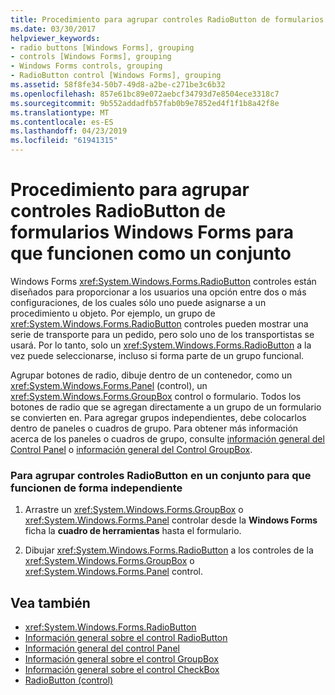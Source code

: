 ```yaml
---
title: Procedimiento para agrupar controles RadioButton de formularios Windows Forms para que funcionen como un conjunto
ms.date: 03/30/2017
helpviewer_keywords:
- radio buttons [Windows Forms], grouping
- controls [Windows Forms], grouping
- Windows Forms controls, grouping
- RadioButton control [Windows Forms], grouping
ms.assetid: 58f8fe34-50b7-49d8-a2be-c271be3c6b32
ms.openlocfilehash: 857e61bc89e072aebcf34793d7e8504ece3318c7
ms.sourcegitcommit: 9b552addadfb57fab0b9e7852ed4f1f1b8a42f8e
ms.translationtype: MT
ms.contentlocale: es-ES
ms.lasthandoff: 04/23/2019
ms.locfileid: "61941315"
---
```

# <a name="how-to-group-windows-forms-radiobutton-controls-to-function-as-a-set"></a>Procedimiento para agrupar controles RadioButton de formularios Windows Forms para que funcionen como un conjunto
Windows Forms <xref:System.Windows.Forms.RadioButton> controles están diseñados para proporcionar a los usuarios una opción entre dos o más configuraciones, de los cuales sólo uno puede asignarse a un procedimiento u objeto. Por ejemplo, un grupo de <xref:System.Windows.Forms.RadioButton> controles pueden mostrar una serie de transporte para un pedido, pero solo uno de los transportistas se usará. Por lo tanto, solo un <xref:System.Windows.Forms.RadioButton> a la vez puede seleccionarse, incluso si forma parte de un grupo funcional.  
  
 Agrupar botones de radio, dibuje dentro de un contenedor, como un <xref:System.Windows.Forms.Panel> (control), un <xref:System.Windows.Forms.GroupBox> control o formulario. Todos los botones de radio que se agregan directamente a un grupo de un formulario se convierten en. Para agregar grupos independientes, debe colocarlos dentro de paneles o cuadros de grupo. Para obtener más información acerca de los paneles o cuadros de grupo, consulte [información general del Control Panel](panel-control-overview-windows-forms.md) o [información general del Control GroupBox](groupbox-control-overview-windows-forms.md).  
  
### <a name="to-group-radiobutton-controls-as-a-set-to-function-independently-of-other-sets"></a>Para agrupar controles RadioButton en un conjunto para que funcionen de forma independiente  
  
1. Arrastre un <xref:System.Windows.Forms.GroupBox> o <xref:System.Windows.Forms.Panel> controlar desde la **Windows Forms** ficha la **cuadro de herramientas** hasta el formulario.  
  
2. Dibujar <xref:System.Windows.Forms.RadioButton> a los controles de la <xref:System.Windows.Forms.GroupBox> o <xref:System.Windows.Forms.Panel> control.  
  
## <a name="see-also"></a>Vea también

- <xref:System.Windows.Forms.RadioButton>
- [Información general sobre el control RadioButton](radiobutton-control-overview-windows-forms.md)
- [Información general del control Panel](panel-control-overview-windows-forms.md)
- [Información general sobre el control GroupBox](groupbox-control-overview-windows-forms.md)
- [Información general sobre el control CheckBox](checkbox-control-overview-windows-forms.md)
- [RadioButton (control)](radiobutton-control-windows-forms.md)
